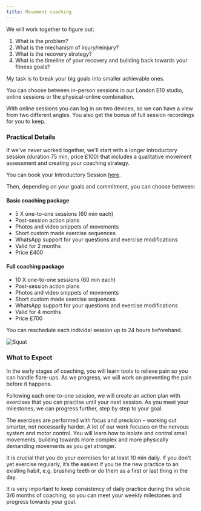 ```yaml
---
title: Movement coaching
---
```

We will work together to figure out:
1.	What is the problem?
2.	What is the mechanism of injury/reinjury?
3.	What is the recovery strategy?
4.	What is the timeline of your recovery and building back towards your fitness goals?

My task is to break your big goals into smaller achievable ones.

You can choose between in-person sessions in our London E10 studio, online sessions or the physical-online combination. 

With online sessions you can log in on two devices, so we can have a view from two different angles. You also get the bonus of full session recordings for you to keep.

### Practical Details

If we've never worked together, we'll start with a longer introductory session
(duration 75 min, price £100) that includes a qualitative movement assessment
and creating your coaching strategy.

You can book your Introductory Session [here](https://calendly.com/movementkitchen/initial-assessment).

Then, depending on your goals and commitment, you can choose between:

#### Basic coaching package
- 5 X one-to-one sessions (60 min each)
- Post-session action plans
- Photos and video snippets of movements
- Short custom made exercise sequences
- WhatsApp support for your questions and exercise modifications
- Valid for 2 months
- Price £400

#### Full coaching package
- 10 X one-to-one sessions (60 min each)
- Post-session action plans
- Photos and video snippets of movements
- Short custom made exercise sequences
- WhatsApp support for your questions and exercise modifications
- Valid for 4 months
- Price £700

You can reschedule each individal session up to 24 hours beforehand.

![Squat](/images/squat.jpg)


### What to Expect

In the early stages of coaching, you will learn tools to relieve pain so you can handle flare-ups. As we progress, we will work on preventing the pain before it happens.

Following each one-to-one session, we will create an action plan with exercises that you can practise until your next session. As you meet your milestones, we can progress further, step by step to your goal.

The exercises are performed with focus and precision – working out smarter, not necessarily harder. A lot of our work focuses on the nervous system and motor control. You will learn how to isolate and control small movements, building towards more complex and more physically demanding movements as you get stronger.

It is crucial that you do your exercises for at least 10 min daily. If you don't yet exercise regularly, it’s the easiest if you tie the new practice to an existing habit, e.g. brushing teeth or do them as a first or last thing in the day.

It is very important to keep consistency of daily practice during the whole 3/6 months of coaching, so you can meet your weekly milestones and progress towards your goal.